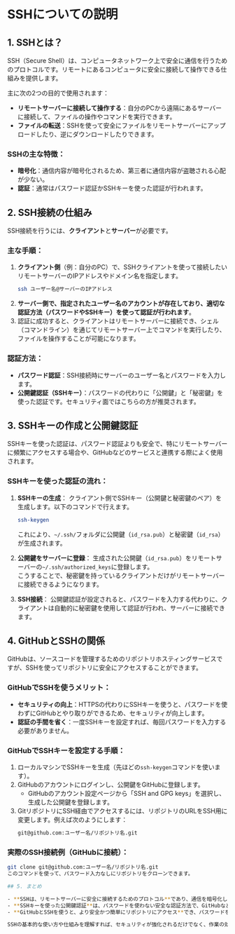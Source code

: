 # SSHについての説明

## 1. SSHとは？
SSH（Secure Shell）は、コンピュータネットワーク上で安全に通信を行うためのプロトコルです。リモートにあるコンピュータに安全に接続して操作できる仕組みを提供します。

主に次の2つの目的で使用されます：
- **リモートサーバーに接続して操作する**：自分のPCから遠隔にあるサーバーに接続して、ファイルの操作やコマンドを実行できます。
- **ファイルの転送**：SSHを使って安全にファイルをリモートサーバーにアップロードしたり、逆にダウンロードしたりできます。

### SSHの主な特徴：
- **暗号化**：通信内容が暗号化されるため、第三者に通信内容が盗聴される心配が少ない。
- **認証**：通常はパスワード認証かSSHキーを使った認証が行われます。

## 2. SSH接続の仕組み

SSH接続を行うには、**クライアント**と**サーバー**が必要です。

### 主な手順：
1. **クライアント側**（例：自分のPC）で、SSHクライアントを使って接続したいリモートサーバーのIPアドレスやドメイン名を指定します。
   ```bash
   ssh ユーザー名@サーバーのIPアドレス
   ```
2. **サーバー側で、指定されたユーザー名のアカウントが存在しており、適切な認証方法（パスワードやSSHキー）を使って認証が行われます**。
3. 認証に成功すると、クライアントはリモートサーバーに接続でき、シェル（コマンドライン）を通じてリモートサーバー上でコマンドを実行したり、ファイルを操作することが可能になります。

### 認証方法：
- **パスワード認証**：SSH接続時にサーバーのユーザー名とパスワードを入力します。
- **公開鍵認証（SSHキー）**：パスワードの代わりに「公開鍵」と「秘密鍵」を使った認証です。セキュリティ面ではこちらの方が推奨されます。

## 3. SSHキーの作成と公開鍵認証

SSHキーを使った認証は、パスワード認証よりも安全で、特にリモートサーバーに頻繁にアクセスする場合や、GitHubなどのサービスと連携する際によく使用されます。

### SSHキーを使った認証の流れ：
1. **SSHキーの生成**：
   クライアント側でSSHキー（公開鍵と秘密鍵のペア）を生成します。以下のコマンドで行えます。
   ```bash
   ssh-keygen
   ```
   これにより、`~/.ssh/`フォルダに公開鍵（`id_rsa.pub`）と秘密鍵（`id_rsa`）が生成されます。

2. **公開鍵をサーバーに登録**：
   生成された公開鍵（`id_rsa.pub`）をリモートサーバーの`~/.ssh/authorized_keys`に登録します。  
   こうすることで、秘密鍵を持っているクライアントだけがリモートサーバーに接続できるようになります。

3. **SSH接続**：
   公開鍵認証が設定されると、パスワードを入力する代わりに、クライアントは自動的に秘密鍵を使用して認証が行われ、サーバーに接続できます。

## 4. GitHubとSSHの関係

GitHubは、ソースコードを管理するためのリポジトリホスティングサービスですが、SSHを使ってリポジトリに安全にアクセスすることができます。

### GitHubでSSHを使うメリット：
- **セキュリティの向上**：HTTPSの代わりにSSHキーを使うと、パスワードを使わずにGitHubとやり取りができるため、セキュリティが向上します。
- **認証の手間を省く**：一度SSHキーを設定すれば、毎回パスワードを入力する必要がありません。

### GitHubでSSHキーを設定する手順：
1. ローカルマシンでSSHキーを生成（先ほどの`ssh-keygen`コマンドを使います）。
2. GitHubのアカウントにログインし、公開鍵をGitHubに登録します。
   - GitHubのアカウント設定ページから「SSH and GPG keys」を選択し、生成した公開鍵を登録します。
3. GitリポジトリにSSH経由でアクセスするには、リポジトリのURLをSSH用に変更します。例えば次のようにします：
   ```bash
   git@github.com:ユーザー名/リポジトリ名.git
### 実際のSSH接続例（GitHubに接続）：
```bash
git clone git@github.com:ユーザー名/リポジトリ名.git
このコマンドを使って、パスワード入力なしにリポジトリをクローンできます。

## 5. まとめ

- **SSHは、リモートサーバーに安全に接続するためのプロトコル**であり、通信を暗号化し、リモートサーバーの管理やファイルの転送に使用されます。
- **SSHキーを使った公開鍵認証**は、パスワードを使わない安全な認証方法で、GitHubなどのサービスでも利用されています。
- **GitHubとSSHを使うと、より安全かつ簡単にリポジトリにアクセス**でき、パスワードを都度入力する必要がなくなります。

SSHの基本的な使い方や仕組みを理解すれば、セキュリティが強化されるだけでなく、作業の効率も大幅に向上します。

